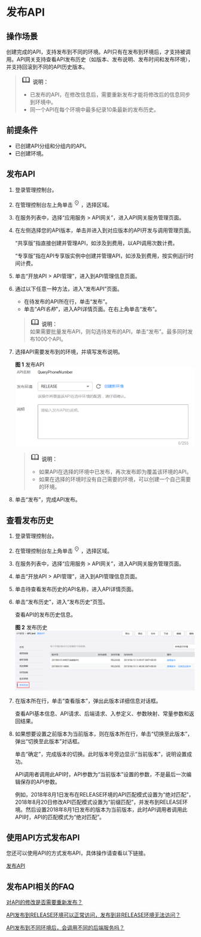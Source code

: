 # 发布API<a name="apig-zh-ug-180307005"></a>

## 操作场景<a name="section25971517509"></a>

创建完成的API，支持发布到不同的环境。API只有在发布到环境后，才支持被调用。API网关支持查看API发布历史（如版本、发布说明、发布时间和发布环境），并支持回滚到不同的API历史版本。

>![](public_sys-resources/icon-note.gif) **说明：**   
>-   已发布的API，在修改信息后，需要重新发布才能将修改后的信息同步到环境中。  
>-   同一个API在每个环境中最多纪录10条最新的发布历史。  

## 前提条件<a name="section1678010231609"></a>

-   已创建API分组和分组内的API。
-   已创建环境。

## 发布API<a name="section1929412566340"></a>

1.  登录管理控制台。
2.  在管理控制台左上角单击![](figures/icon-region.png)，选择区域。
3.  在服务列表中，选择“应用服务 \> API网关”，进入API网关服务管理页面。
4.  在左侧选择您的API版本，单击并进入到对应版本的API开发与调用管理页面。

    “共享版”指直接创建并管理API，如涉及到费用，以API调用次数计费。

    “专享版”指在API专享版实例中创建并管理API，如涉及到费用，按实例运行时间计费。

5.  单击“开放API \> API管理”，进入到API管理信息页面。
6.  通过以下任意一种方法，进入“发布API”页面。

    -   在待发布的API所在行，单击“发布”。
    -   单击“_API名称_”，进入API详情页面。在右上角单击“发布”。

    >![](public_sys-resources/icon-note.gif) **说明：**   
    >如果需要批量发布API，则勾选待发布的API，单击“发布”。最多同时发布1000个API。  

7.  选择API需要发布到的环境，并填写发布说明。

    **图 1**  发布API<a name="fig207591745123514"></a>  
    ![](figures/发布API.png "发布API")

    >![](public_sys-resources/icon-note.gif) **说明：**   
    >-   如果API在选择的环境中已发布，再次发布即为覆盖该环境的API。  
    >-   如果在选择的环境时没有自己需要的环境，可以创建一个自己需要的环境。  

8.  单击“发布”，完成API发布。

## 查看发布历史<a name="section1183701133311"></a>

1.  登录管理控制台。
2.  在管理控制台左上角单击![](figures/icon-region.png)，选择区域。
3.  在服务列表中，选择“应用服务 \> API网关”，进入API网关服务管理页面。
4.  单击“开放API \> API管理”，进入到API管理信息页面。
5.  单击待查看发布历史的API名称，进入API详情页面。
6.  单击“发布历史”，进入“发布历史”页签。

    查看API的发布历史信息。

    **图 2**  发布历史<a name="fig7798199193713"></a>  
    ![](figures/发布历史.png "发布历史")

7.  在版本所在行，单击“查看版本”，弹出此版本详细信息对话框。

    查看API基本信息、API请求、后端请求、入参定义、参数映射、常量参数和返回结果。

8.  如果想要设置之前版本为当前版本，则在版本所在行，单击“切换至此版本”，弹出“切换至此版本”对话框。

    单击“确定”，完成版本的切换。此时版本号旁边显示“当前版本”，说明设置成功。

    API调用者调用此API时，API参数为“当前版本”设置的参数，不是最后一次编辑保存的API参数。

    例如，2018年8月1日发布在RELEASE环境的API匹配模式设置为“绝对匹配”，2018年8月20日修改API匹配模式设置为“前缀匹配”，并发布到RELEASE环境。然后设置2018年8月1日发布的版本为当前版本，此时API调用者调用此API时，API的匹配模式为“绝对匹配”。


## 使用API方式发布API<a name="section7546754133419"></a>

您还可以使用API的方式发布API，具体操作请查看以下链接。

[发布API](https://support.huaweicloud.com/api-apig/apig-zh-api-180713028.html)

## 发布API相关的FAQ<a name="section13223194893820"></a>

[对API的修改是否需要重新发布？](https://support.huaweicloud.com/apig_faq/apig-zh-faq-180307002.html)

[API发布到RELEASE环境可以正常访问，发布到非RELEASE环境无法访问？](https://support.huaweicloud.com/apig_faq/apig-zh-faq-180606011.html)

[API发布到不同环境后，会调用不同的后端服务吗？](https://support.huaweicloud.com/apig_faq/apig-zh-faq-181016019.html)

